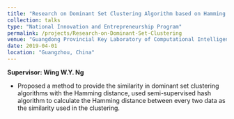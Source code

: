 ```yaml
---
title: "Research on Dominant Set Clustering Algorithm based on Hamming Distance Similarity Relation"
collection: talks
type: "National Innovation and Entrepreneurship Program"
permalink: /projects/Research-on-Dominant-Set-Clustering
venue: "Guangdong Provincial Key Laboratory of Computational Intelligence"
date: 2019-04-01
location: "Guangzhou, China"
---
```


**Supervisor: Wing W.Y. Ng**

* Proposed a method to provide the similarity in dominant set clustering algorithms with the Hamming distance, used semi-supervised hash algorithm to calculate the Hamming distance between every two data as the similarity used in the clustering.
